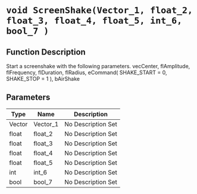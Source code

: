 # `void ScreenShake(Vector_1, float_2, float_3, float_4, float_5, int_6, bool_7 )`
## Function Description
Start a screenshake with the following parameters. vecCenter, flAmplitude, flFrequency, flDuration, flRadius, eCommand( SHAKE_START = 0, SHAKE_STOP = 1 ), bAirShake
## Parameters
Type|Name|Description
--|--|--
Vector|Vector_1|No Description Set
float|float_2|No Description Set
float|float_3|No Description Set
float|float_4|No Description Set
float|float_5|No Description Set
int|int_6|No Description Set
bool|bool_7|No Description Set
